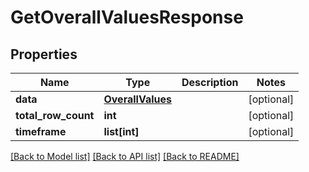 # GetOverallValuesResponse

## Properties
Name | Type | Description | Notes
------------ | ------------- | ------------- | -------------
**data** | [**OverallValues**](OverallValues.md) |  | [optional]
**total_row_count** | **int** |  | [optional]
**timeframe** | **list[int]** |  | [optional]

[[Back to Model list]](../README.md#documentation-for-models) [[Back to API list]](../README.md#documentation-for-api-endpoints) [[Back to README]](../README.md)


